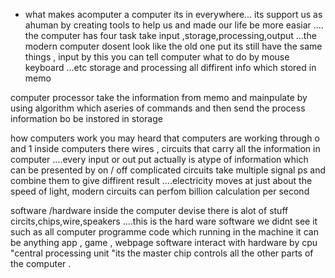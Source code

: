 
* what makes acomputer a computer
its in everywhere... its support us as ahuman by creating tools to help us and made our life be more easiar .... the computer has four task take input ,storage,processing,output
...the modern computer dosent look like the old one put its still have the same things , 
input by this you can tell computer what to do by mouse keyboard ...etc 
storage and processing all diffirent info which stored in memo 
  
computer processor take the information from memo and mainpulate by using algorithm which aseries of commands 
and then send the process information bo be instored in storage 


how computers work 
you may heard that computers are working through o and 1 
inside computers there wires , circuits that carry all the information in computer ....every  input or out put actually is atype of information which can be presented by on / off  complicated circuits take multiple signal ps and combine them to give diffirent result ....electricity moves at just about the speed of light, modern circuits can perfom billion calculation per second 

software /hardware 
inside the computer devise there is alot of stuff circits,chips,wire,speakers ....this is the hard ware 
software we didnt see it such as all computer programme code which running in the machine  it can be anything app  , game , webpage 
software interact with hardware by cpu "central processing unit  "its the master chip controls all the other parts of the computer .
